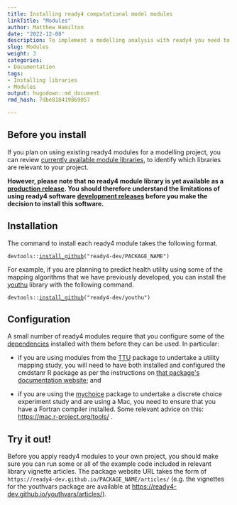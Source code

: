 ```yaml
---
title: Installing ready4 computational model modules
linkTitle: "Modules"
author: Matthew Hamilton
date: "2022-12-08"
description: To implement a modelling analysis with ready4 you need to install computational model modules.
slug: Modules
weight: 3
categories: 
- Documentation
tags: 
- Installing libraries
- Modules
output: hugodown::md_document
rmd_hash: 7dbe818419869057

---
```


## Before you install

If you plan on using existing ready4 modules for a modelling project, you can review [currently available module libraries](../../types/module), to identify which libraries are relevant to your project.

**However, please note that no ready4 module library is yet available as a [production release](../../../../status/production-releases/). You should therefore understand the limitations of using ready4 software [development releases](../../../../status/development-releases/) before you make the decision to install this software.**

## Installation

The command to install each ready4 module takes the following format.

<div class="highlight">

<pre class='chroma'><code class='language-r' data-lang='r'><span><span class='nf'>devtools</span><span class='nf'>::</span><span class='nf'><a href='https://remotes.r-lib.org/reference/install_github.html'>install_github</a></span><span class='o'>(</span><span class='s'>"ready4-dev/PACKAGE_NAME"</span><span class='o'>)</span></span></code></pre>

</div>

For example, if you are planning to predict health utility using some of the mapping algorithms that we have previously developed, you can install the [youthu](https://ready4-dev.github.io/youthu/) library with the following command.

<div class="highlight">

<pre class='chroma'><code class='language-r' data-lang='r'><span><span class='nf'>devtools</span><span class='nf'>::</span><span class='nf'><a href='https://remotes.r-lib.org/reference/install_github.html'>install_github</a></span><span class='o'>(</span><span class='s'>"ready4-dev/youthu"</span><span class='o'>)</span></span></code></pre>

</div>

## Configuration

A small number of ready4 modules require that you configure some of the [dependencies](../../dependencies/) installed with them before they can be used. In particular:

-   if you are using modules from the [TTU](https://ready4-dev.github.io/TTU/) package to undertake a utility mapping study, you will need to have both installed and configured the cmdstanr R package as per the instructions on [that package's documentation website](https://mc-stan.org/cmdstanr/); and

-   if you are using the [mychoice](https://ready4-dev.github.io/mychoice/) package to undertake a discrete choice experiment study and are using a Mac, you need to ensure that you have a Fortran compiler installed. Some relevant advice on this: <https://mac.r-project.org/tools/> .

## Try it out!

Before you apply ready4 modules to your own project, you should make sure you can run some or all of the example code included in relevant library vignette articles. The package website URL takes the form of `https://ready4-dev.github.io/PACKAGE_NAME/articles/` (e.g. the vignettes for the youthvars package are available at <https://ready4-dev.github.io/youthvars/articles/>).

